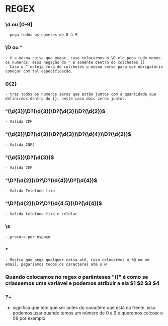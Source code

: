 # REGEX
### \d ou [0-9]
    - pega todos os numeros de 0 à 9
### \D ou ^ 
    - é a mesma coisa que negar, caso colocarmos o \D ele pega tudo menos os numeros, essa negação do ^ é somente dentro do colchetes []
    - Caso o ^ esteja fora do colchetes o mesmo serve para ser obrigatório começar com tal especificação.
### 0{2} 
    - trás todos os números zeros que estão juntos com a quantidade que definirmos dentro do {}, neste caso dois zeros juntos.
### ^(\d{3})\D?(\d{3})\D?(\d{3})\D?(\d{2})$ 
    - Valida CPF
### ^(\d{2})\D?(\d{3})\D?(\d{3})\D?(\d{4})\D?(\d{2})$ 
    - Valida CNPJ
### ^(\d{5})\D?(\d{3})$ 
    - Valida CEP
### ^\D?(\d{2})\D?\D?(\d{4})\D?(\d{4})$ 
    - Valida Telefone fixo
### ^\D?(\d{2})\D?\D?(\d{4,5})\D?(\d{4})$ 
    - Valida telefone fixo e celular
### \s 
    - procura por espaço
### *
    - Mostra que pega qualquer coisa até, caso colocarmos o *@ em um email, pegariamos todos os caracteres até o @    

### Quando colocamos no regex o parênteses "()" é como se criassemos uma variável e podemos atribuir a ela $1 $2 $3 $4 

### ?= 
- significa que tem que ser antes do caractere que está na frente, isso podemos usar quando temos um número de 0 à 9 e queremos colcoar o 09 por exemplo. 